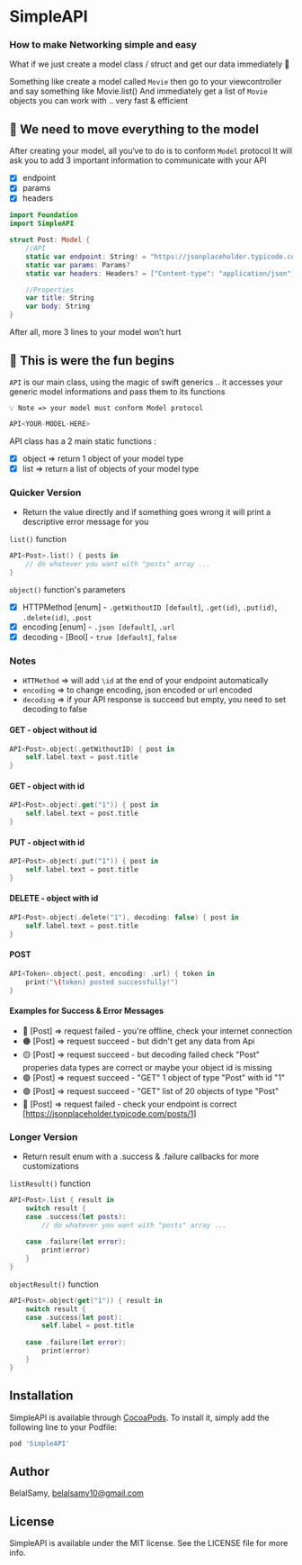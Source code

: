 # SimpleAPI

### How to make Networking simple and easy 

What if we just create a model class / struct and get our data immediately 🤔

Something like create a model called `Movie` then go to your viewcontroller and say something like Movie.list() 
And immediately get a list of `Movie` objects you can work with .. very fast & efficient 

## 🚀 We need to move everything to the model 

After creating your model, all you‘ve to do is to conform `Model` protocol 
It will ask you to add 3 important information to communicate with your API 
- [X] endpoint 
- [X] params 
- [X] headers 

```swift 
import Foundation
import SimpleAPI

struct Post: Model {
    //API
    static var endpoint: String! = "https://jsonplaceholder.typicode.com"
    static var params: Params?
    static var headers: Headers? = ["Content-type": "application/json"]

    //Properties
    var title: String
    var body: String
}
```

After all, more 3 lines to your model  won’t hurt 


## 🥳 This is were the fun begins 

`API` is our main class, using the magic of swift generics .. it accesses your generic model informations and pass them to its functions 

`💡 Note => your model must conform Model protocol`

```swift 
API<YOUR-MODEL-HERE> 
```

API class has a 2 main static functions : 
- [X] object => return 1 object of your model type 
- [X] list => return a list of objects of your model type 

### Quicker Version 
- Return the value directly and if something goes wrong it will print a descriptive error message for you 

`list()` function
```swift
API<Post>.list() { posts in
    // do whatever you want with "posts" array ... 
}
```

`object()` function's parameters 
- [X] HTTPMethod [enum] - `.getWithoutID [default]`, `.get(id)`, `.put(id)`, `.delete(id)`, `.post`
- [X] encoding [enum] -  `.json [default]`, `.url`
- [X] decoding - [Bool] - `true [default]`, `false`

### Notes 
- `HTTMethod` => will add `\id` at the end of your endpoint automatically
- `encoding` => to change encoding, json encoded or url encoded 
- `decoding` => if your API response is succeed but empty, you need to set decoding to false
 
#### GET - object without id  
```swift
API<Post>.object(.getWithoutID) { post in
    self.label.text = post.title 
}
```

#### GET - object with id  
```swift
API<Post>.object(.get("1")) { post in
    self.label.text = post.title 
}
```

#### PUT - object with id  
```swift
API<Post>.object(.put("1")) { post in
    self.label.text = post.title 
}
```

#### DELETE - object with id  
```swift
API<Post>.object(.delete("1"), decoding: false) { post in
    self.label.text = post.title 
}
```

#### POST 
```swift
API<Token>.object(.post, encoding: .url) { token in
    print("\(token) posted successfully!")
}
```

#### Examples for Success & Error Messages
- 🔴 [Post] => request failed - you're offline, check your internet connection
- 🟠 [Post] => request succeed - but didn't get any data from Api
- 🟡 [Post] => request succeed - but decoding failed check "Post" properies data types are correct or maybe your object id is missing
- 🟢 [Post] => request succeed - "GET" 1 object of type "Post" with id "1"
- 🟢 [Post] => request succeed - "GET" list of 20 objects of type "Post"
- 🔴 [Post] => request failed - check your endpoint is correct [https://jsonplaceholder.typicode.com/posts/1]


### Longer Version 
-  Return result enum with a .success & .failure callbacks for more customizations

`listResult()` function 
```swift 
API<Post>.list { result in
    switch result {
    case .success(let posts):
        // do whatever you want with "posts" array ... 
        
    case .failure(let error):
        print(error)
    }
}
```

`objectResult()` function 
```swift 
API<Post>.object(get("1")) { result in
    switch result {
    case .success(let post):
        self.label = post.title
        
    case .failure(let error):
        print(error)
    }
}
```

## Installation

SimpleAPI is available through [CocoaPods](https://cocoapods.org). To install
it, simply add the following line to your Podfile:

```ruby
pod 'SimpleAPI'
```

## Author

BelalSamy, belalsamy10@gmail.com

## License

SimpleAPI is available under the MIT license. See the LICENSE file for more info.



